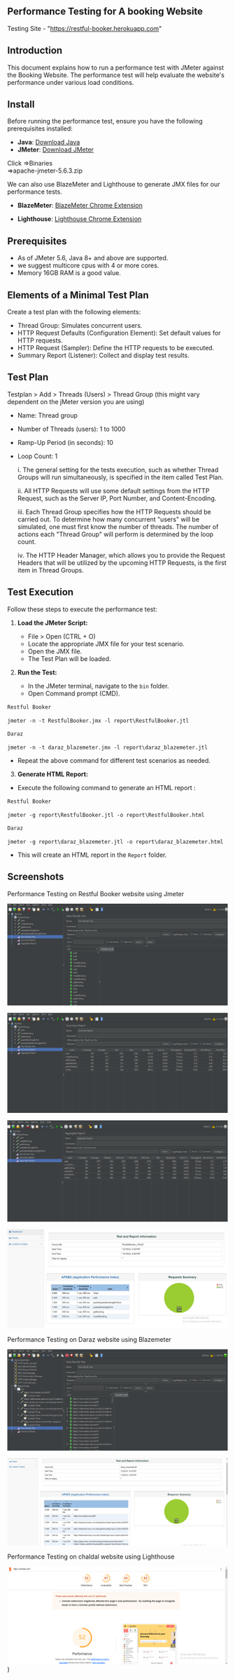 ## Performance Testing for A booking Website

Testing Site - "https://restful-booker.herokuapp.com"

## Introduction

This document explains how to run a performance test with JMeter against the Booking  Website. The performance test will help evaluate the website's performance under various load conditions.

## Install

Before running the performance test, ensure you have the following prerequisites installed:

- **Java**: [Download Java](https://www.oracle.com/java/technologies/downloads/)
- **JMeter**: [Download JMeter](https://jmeter.apache.org/download_jmeter.cgi) 

Click =>Binaries  
=>apache-jmeter-5.6.3.zip

We can also use BlazeMeter and Lighthouse to generate JMX files for our performance tests.
- **BlazeMeter**:
 [BlazeMeter Chrome Extension](https://chrome.google.com/webstore/detail/blazemeter-the-continuous/mbopgmdnpcbohhpnfglgohlbhfongabi?hl=en)

- **Lighthouse**:
[Lighthouse Chrome Extension](https://chromewebstore.google.com/detail/lighthouse/blipmdconlkpinefehnmjammfjpmpbjk)

## Prerequisites

- As of JMeter 5.6, Java 8+ and above are supported.
- we suggest multicore cpus with 4 or more cores.
- Memory 16GB RAM is a good value.

## Elements of a Minimal Test Plan 

Create a test plan with the following elements:

- Thread Group: Simulates concurrent users.
- HTTP Request Defaults (Configuration Element): Set default values for HTTP requests.
- HTTP Request (Sampler): Define the HTTP requests to be executed.
- Summary Report (Listener): Collect and display test results.

## Test Plan
Testplan > Add > Threads (Users) > Thread Group (this might vary dependent on the jMeter version you are using)

- Name: Thread group

- Number of Threads (users): 1 to 1000

- Ramp-Up Period (in seconds): 10

- Loop Count: 1

  i. The general setting for the tests execution, such as whether Thread Groups will run simultaneously, is specified in the item called Test Plan.

  ii. All HTTP Requests will use some default settings from the HTTP Request, such as the Server IP, Port Number, and Content-Encoding.

  iii. Each Thread Group specifies how the HTTP Requests should be carried out. To determine how many concurrent "users" will be simulated, one must first know the number of threads. The number of actions each "Thread Group" will perform is determined by the loop count.

  iv. The HTTP Header Manager, which allows you to provide the Request Headers that will be utilized by the upcoming HTTP Requests, is the first item in Thread Groups.

## Test Execution

Follow these steps to execute the performance test:

1. **Load the JMeter Script:**
   - File > Open (CTRL + O)
   - Locate the appropriate JMX file for your test scenario.
   - Open the JMX file.
   - The Test Plan will be loaded.

2. **Run the Test:**
   - In the JMeter terminal, navigate to the `bin` folder.
   -  Open Command prompt (CMD).

```
Restful Booker
```
`jmeter -n -t RestfulBooker.jmx -l report\RestfulBooker.jtl`
```
Daraz
```
`jmeter -n -t daraz_blazemeter.jmx -l report\daraz_blazemeter.jtl`
- Repeat the above command for different test scenarios as needed.

3. **Generate HTML Report:**
- Execute the following command to generate an HTML report :
```
Restful Booker
```
`jmeter -g report\RestfulBooker.jtl -o report\RestfulBooker.html`

```
Daraz
```
`jmeter -g report\daraz_blazemeter.jtl -o report\daraz_blazemeter.html`
  
- This will create an HTML report in the `Report` folder.

## Screenshots


Performance Testing on Restful Booker website using Jmeter

![Booking(1)](https://github.com/Nowshin14/Performance-Testing/blob/44fd033a43be6231193a9e72c24e7bf31cc8b5f2/assets/RestfulBooker-1.png)

![Booking(2)](https://github.com/Nowshin14/Performance-Testing/blob/44fd033a43be6231193a9e72c24e7bf31cc8b5f2/assets/RestfulBooker-2.png)

![Booking(3)](https://github.com/Nowshin14/Performance-Testing/blob/44fd033a43be6231193a9e72c24e7bf31cc8b5f2/assets/RestfulBooker-3.png)

![Booking(4)](https://github.com/Nowshin14/Performance-Testing/blob/44fd033a43be6231193a9e72c24e7bf31cc8b5f2/assets/RestfulBooker-4.png)


Performance Testing on Daraz website using Blazemeter

![daraz(1)](https://github.com/Nowshin14/Performance-Testing/blob/44fd033a43be6231193a9e72c24e7bf31cc8b5f2/assets/daraz-1.png)

![daraz(2)](https://github.com/Nowshin14/Performance-Testing/blob/44fd033a43be6231193a9e72c24e7bf31cc8b5f2/assets/daraz-2.png)


Performance Testing on chaldal website using Lighthouse

![chaldal(1)](https://github.com/Nowshin14/Performance-Testing/blob/42e9d6bbd8ba840df5784ca8354677e1cbd67f3f/assets/chaldal.png))
